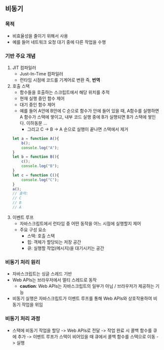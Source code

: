 ## 비동기
### 목적
- 비효율성을 줄이기 위해서 사용
- 예를 들어 네트워크 요청 대기 중에 다른 작업을 수행
### 기반 주요 개념
1. JIT 컴파일러
    - Just-In-Time 컴파일러
    - 런타임 시점에 코드를 기계어로 변환 즉, **번역**
2. 호출 스택
    - 함수들을 호출하는 스크립트에서 해당 위치를 추적
    - 현재 실행 중인 함수 제어
    - 대기 중인 함수 제어
    - 예를 들어 A안에 B안에 C 순으로 함수가 안에 들어 있을 때, A함수를 실행하면 A 함수가 스택에 쌓이고, 내부 코드 실행 중에 B가 실행되면 B가 스택에 쌓인다. 이하동문 ...
        - 그리고 C -> B -> A 순으로 실행이 끝나면 스택에서 제거
    ```javascript
    let a = function A(){
        b();
        console.log("A");
    }
    let b = function B(){
        c();
        console.log("B");
    }
    let c = function C(){
        console.log("C");
    }
    a();
    // 출력:
    // C
    // B
    // A
    ```
3. 이벤트 루프
    - 자바스크립트에서 런타임 중 어떤 동작을 어느 시점에 실행할지 제어
    - 주요 구성 요소
        - 스택: 호출 스택
        - 힙: 객체가 할당되는 저장 공간
        - 큐: 실행할 작업(메시지)을 대기시키는 공간
### 비동기 처리 원리
- 자바스크립트는 싱글 스레드 기반
- Web APIs는 브라우저에서 멀티 스레드로 동작
    - **caution**: Web APIs는 자바스크립트의 일부가 아님 / 브라우저가 제공하는 기능
- 비동기 실행은 자바스크립트가 이벤트 루프를 통해 Web APIs와 상호작용하여 비동기 작업을 위임
### 비동기 처리 과정
- 스택에 비동기 작업을 할당 -> Web APIs로 전달 -> 작업 완료 시 콜백 함수를 큐에 추가 -> 이벤트 루프가 스택이 비어있을 때 큐에서 콜백 함수를 스택으로 이동 -> 실행
